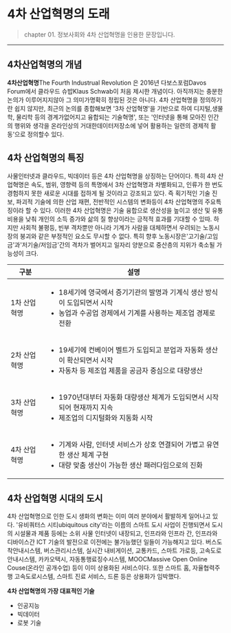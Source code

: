 # 4차 산업혁명의 도래

>chapter 01. 정보사회와 4차 산업혁명을 인용한 문장입니다.
***

## 4차산업혁명의 개념

**4차산업혁명**The Fourth Industrual Revolution 은 2016년 다보스포럼Davos Forum에서 클라우드 슈밥Klaus Schwab이 처음 제시한 개념이다. 아직까지는 충분한 논의가 이루어지지않아 그 의미가명확히 정립된 것은 아니다. 4차 산업혁명을 정의하기란 쉽지 않지만, 최근의 논의를 종합해보면 '3차 산업혁명'을 기반으로 하여 디지털,생물학, 물리학 등의 경계가없어지고 융합되는 기술혁명', 또는 '인터넷을 통해 모아진 인간의 행위와 생각을 온라인상의 거대한데이터저장소에 넣어 활용하는 일련의 경제적 활동'으로 정의할수 있다.


## 4차 산업혁명의 특징

사물인터넷과 클라우드, 빅데이터 등은 4차 산업혁명을 상징하는 단어이다. 특히 4차 산업혁명은 속도, 범위, 영향력 등의 특명에서 3차 산업혁명과 차별화되고, 인류가 한 번도 경험하지 못한 새로운 시대를 접하게 될 것이라고 강조되고 있다. 즉 획기적인 기술 진보, 파괴적 기술에 의한 산업 재편, 전반적인 시스템의 변화등이 4차 산업혁명의 주요특징이라 할 수 있다. 이러한 4차 산업혁명은 기술 융합으로 생산성을 높이고 생산 및 유통 비용을 낮춰 개인의 소득 증가와 삶의 질 향상이라는 긍적적 효과를 기대할 수 있따. 하지만 사회적 불평등, 빈부 격차뿐만 아니라 기계가 사람을 대체하면서 우려되는 노동시장의 붕괴와 같은 부정적인 요소도 무시할 수 없다. 특히 향후 노동시장은'고기술/고임금'과'저기술/저임금'간의 격차가 벌어지고 일자리 양분으로 중산층의 지위가 축소될 가능성이 크다.

|구분|설명|
|---|---|
|1차 산업혁명|<ul> <li> 18세기에 영국에서 증기기관의 발명과 기계식 생산 방식이 도입되면서 시작 <li> 농업과 수공업 경제에서 기계를 사용하는 제조업 경제로 전환</ul>|
|2차 산업혁명|<ul> <li> 19세기에 컨베이어 벨트가 도입되고 분업과 자동화 생산이 확산되면서 시작 <li> 자동차 등 제조업 제품을 공금자 중심으로 대량생산</ul>|
|3차 산업혁명|<ul> <li> 1970년대부터 자동화 대량생산 체계가 도입되면서 시작되어 현재까지 지속 <li> 제조업의 디지털화와 지동화 시작</ul>|
|4차 산업혁명|<ul> <li> 기계와 사람, 인터넷 서비스가 상호 연결되어 가볍고 유연한 생산 체계 구현<li>대량 맞춤 생산이 가능한 생산 패러다임으로의 진화</ul>|

## 4차 산업혁명 시대의 도시

4차 산업혁명으로 인한 도시 생화의 변화는 이미 여러 분야에서 활발하게 일어나고 있다. '유비쿼터스 시티ubiquitous city'라는 이름의 스마트 도시 사업이 진행되면서 도시의 시설물과 제품 등에는 소위 사물 인터넷이 내장되고, 인프라와 인프라 간, 인프라와 디바이스간 ICT 기술의 발전으로 이전에는 불가능했던 일들이 가능해지고 있다. 버스도착안내시스템, 버스관리시스템, 실시간 내비게이션, 교통카드, 스마트 가로등, 고속도로 안내시스템, 카카오택시, 자동통행료징수시스템, MOOCMassive Open Online Couse(온라인 공개수업) 등이 이미 상용화된 서비스이다. 또한 스마트 홈, 자율협력주행 고속도로시스템, 스마트 진료 서비스, 드론 등은 상용화가 임박했다.

**4차 산업혁명의 가장 대표적인 기술**
- 인공지능
- 빅데이터
- 로봇 기술
